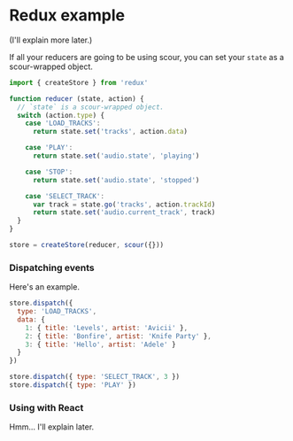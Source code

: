 # Redux example

(I'll explain more later.)

If all your reducers are going to be using scour, you can set your `state` as a scour-wrapped object.

```js
import { createStore } from 'redux'

function reducer (state, action) {
  // `state` is a scour-wrapped object.
  switch (action.type) {
    case 'LOAD_TRACKS':
      return state.set('tracks', action.data)

    case 'PLAY':
      return state.set('audio.state', 'playing')

    case 'STOP':
      return state.set('audio.state', 'stopped')

    case 'SELECT_TRACK':
      var track = state.go('tracks', action.trackId)
      return state.set('audio.current_track', track)
  }
}

store = createStore(reducer, scour({}))
```

### Dispatching events

Here's an example.

```js
store.dispatch({
  type: 'LOAD_TRACKS',
  data: {
    1: { title: 'Levels', artist: 'Avicii' },
    2: { title: 'Bonfire', artist: 'Knife Party' },
    3: { title: 'Hello', artist: 'Adele' }
  }
})

store.dispatch({ type: 'SELECT_TRACK', 3 })
store.dispatch({ type: 'PLAY' })
```

### Using with React

Hmm... I'll explain later.
